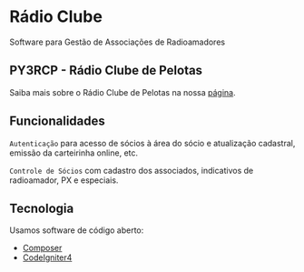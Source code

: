 # Rádio Clube

Software para Gestão de Associações de Radioamadores

## PY3RCP - Rádio Clube de Pelotas

Saiba mais sobre o Rádio Clube de Pelotas na nossa 
[página](https://qrz.com/db/PY3RCP).

## Funcionalidades

`Autenticação` para acesso de sócios à área do sócio e atualização cadastral, emissão da carteirinha online, etc.

`Controle de Sócios` com cadastro dos associados, indicativos de radioamador, PX e especiais. 

## Tecnologia

Usamos software de código aberto:

- [Composer](http://getcomposer.org)
- [CodeIgniter4](http://codeigniter.com)


